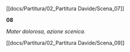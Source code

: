 [[docs/Partitura/02_Partitura Davide/Scena_07]]

**08**

_Mater dolorosa, azione scenica._

[[docs/Partitura/02_Partitura Davide/Scena_09]]